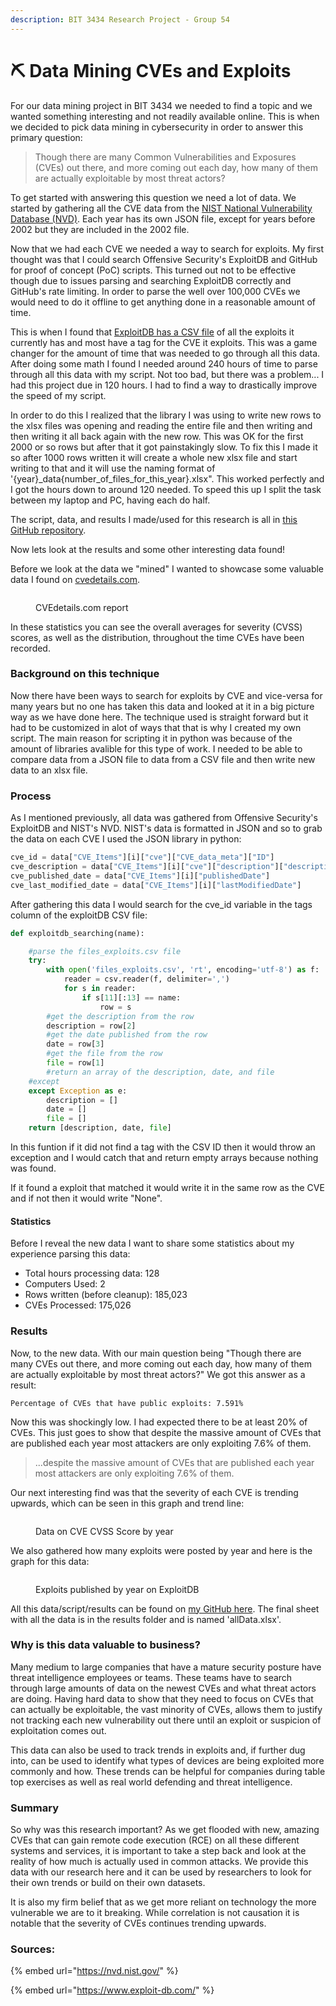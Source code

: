 ```yaml
---
description: BIT 3434 Research Project - Group 54
---
```


# ⛏ Data Mining CVEs and Exploits

For our data mining project in BIT 3434 we needed to find a topic and we wanted something interesting and not readily available online. This is when we decided to pick data mining in cybersecurity in order to answer this primary question:

> Though there are many Common Vulnerabilities and Exposures (CVEs) out there, and more coming out each day, how many of them are actually exploitable by most threat actors?

To get started with answering this question we need a lot of data. We started by gathering all the CVE data from the [NIST National Vulnerability Database (NVD)](https://nvd.nist.gov/vuln/data-feeds). Each year has its own JSON file, except for years before 2002 but they are included in the 2002 file.

Now that we had each CVE we needed a way to search for exploits. My first thought was that I could search Offensive Security's ExploitDB and GitHub for proof of concept (PoC) scripts. This turned out not to be effective though due to issues parsing and searching ExploitDB correctly and GitHub's rate limiting. In order to parse the well over 100,000 CVEs we would need to do it offline to get anything done in a reasonable amount of time.

This is when I found that [ExploitDB has a CSV file](https://gitlab.com/exploit-database/exploitdb/-/blob/main/files\_exploits.csv) of all the exploits it currently has and most have a tag for the CVE it exploits. This was a game changer for the amount of time that was needed to go through all this data. After doing some math I found I needed around 240 hours of time to parse through all this data with my script. Not too bad, but there was a problem... I had this project due in 120 hours. I had to find a way to drastically improve the speed of my script.

In order to do this I realized that the library I was using to write new rows to the xlsx files was opening and reading the entire file and then writing and then writing it all back again with the new row. This was OK for the first 2000 or so rows but after that it got painstakingly slow. To fix this I made it so after 1000 rows written it will create a whole new xlsx file and start writing to that and it will use the naming format of '{year}\_data{number\_of\_files\_for\_this\_year}.xlsx". This worked perfectly and I got the hours down to around 120 needed. To speed this up I split the task between my laptop and PC, having each do half.

The script, data, and results I made/used for this research is all in [this GitHub repository](https://github.com/gsmith257-cyber/BIT3434CVE).

Now lets look at the results and some other interesting data found!

Before we look at the data we "mined" I wanted to showcase some valuable data I found on [cvedetails.com](https://www.cvedetails.com/cvss-score-charts.php?fromform=1\&vendor\_id=\&product\_id=\&startdate=1999-01-01\&enddate=2022-12-05).

<figure><img src=".gitbook/assets/cveDetails.PNG" alt=""><figcaption><p>CVEdetails.com report</p></figcaption></figure>

In these statistics you can see the overall averages for severity (CVSS) scores, as well as the distribution, throughout the time CVEs have been recorded.

### Background on this technique

Now there have been ways to search for exploits by CVE and vice-versa for many years but no one has taken this data and looked at it in a big picture way as we have done here. The technique used is straight forward but it had to be customized in alot of ways that that is why I created my own script. The main reason for scripting it in python was because of the amount of libraries avalible for this type of work. I needed to be able to compare data from a JSON file to data from a CSV file and then write new data to an xlsx file.

### Process

As I mentioned previously, all data was gathered from Offensive Security's ExploitDB and NIST's NVD. NIST's data is formatted in JSON and so to grab the data on each CVE I used the JSON library in python:

```python
cve_id = data["CVE_Items"][i]["cve"]["CVE_data_meta"]["ID"]
cve_description = data["CVE_Items"][i]["cve"]["description"]["description_data"][0]["value"]
cve_published_date = data["CVE_Items"][i]["publishedDate"]
cve_last_modified_date = data["CVE_Items"][i]["lastModifiedDate"]
```

After gathering this data I would search for the cve\_id variable in the tags column of the exploitDB CSV file:

```python
def exploitdb_searching(name):

    #parse the files_exploits.csv file
    try:
        with open('files_exploits.csv', 'rt', encoding='utf-8') as f:
            reader = csv.reader(f, delimiter=',')
            for s in reader:
                if s[11][:13] == name:
                    row = s
        #get the description from the row
        description = row[2]
        #get the date published from the row
        date = row[3]
        #get the file from the row
        file = row[1]
        #return an array of the description, date, and file
    #except
    except Exception as e:
        description = []
        date = []
        file = []
    return [description, date, file]
```

In this funtion if it did not find a tag with the CSV ID then it would throw an exception and I would catch that and return empty arrays because nothing was found.

If it found a exploit that matched it would write it in the same row as the CVE and if not then it would write "None".

#### Statistics

Before I reveal the new data I want to share some statistics about my experience parsing this data:

* Total hours processing data: 128
* Computers Used: 2
* Rows written (before cleanup): 185,023
* CVEs Processed: 175,026



### Results

Now, to the new data. With our main question being "Though there are many CVEs out there, and more coming out each day, how many of them are actually exploitable by most threat actors?" We got this answer as a result:

```
Percentage of CVEs that have public exploits: 7.591%
```

Now this was shockingly low. I had expected there to be at least 20% of CVEs. This just goes to show that despite the massive amount of CVEs that are published each year most attackers are only exploiting 7.6% of them.

> ...despite the massive amount of CVEs that are published each year most attackers are only exploiting 7.6% of them.

Our next interesting find was that the severity of each CVE is trending upwards, which can be seen in this graph and trend line:

<figure><img src=".gitbook/assets/CVEscore.PNG" alt=""><figcaption><p>Data on CVE CVSS Score by year</p></figcaption></figure>

We also gathered how many exploits were posted by year and here is the graph for this data:

<figure><img src=".gitbook/assets/exploits.PNG" alt=""><figcaption><p>Exploits published by year on ExploitDB</p></figcaption></figure>

All this data/script/results can be found on [my GitHub here](https://github.com/gsmith257-cyber/BIT3434CVE). The final sheet with all the data is in the results folder and is named 'allData.xlsx'.

### Why is this data valuable to business?

Many medium to large companies that have a mature security posture have threat intelligence employees or teams. These teams have to search through large amounts of data on the newest CVEs and what threat actors are doing. Having hard data to show that they need to focus on CVEs that can actually be exploitable, the vast minority of CVEs, allows them to justify not tracking each new vulnerability out there until an exploit or suspicion of exploitation comes out.

This data can also be used to track trends in exploits and, if further dug into, can be used to identify what types of devices are being exploited more commonly and how. These trends can be helpful for companies during table top exercises as well as real world defending and threat intelligence.

### Summary

So why was this research important? As we get flooded with new, amazing CVEs that can gain remote code execution (RCE) on all these different systems and services, it is important to take a step back and look at the reality of how much is actually used in common attacks. We provide this data with our research here and it can be used by researchers to look for their own trends or build on their own datasets.

It is also my firm belief that as we get more reliant on technology the more vulnerable we are to it breaking. While correlation is not causation it is notable that the severity of CVEs continues trending upwards.

### Sources:

{% embed url="https://nvd.nist.gov/" %}

{% embed url="https://www.exploit-db.com/" %}
